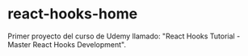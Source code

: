 # react-hooks-home
Primer proyecto del curso de Udemy llamado: "React Hooks Tutorial - Master React Hooks Development".

